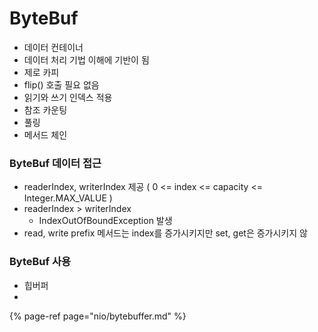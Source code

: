 # ByteBuf

* 데이터 컨테이너
* 데이터 처리 기법 이해에 기반이 됨
* 제로 카피
* flip\(\) 호출 필요 없음
* 읽기와 쓰기 인덱스 적용
* 참조 카운팅
* 풀링
* 메서드 체인 

### ByteBuf 데이터 접근 

* readerIndex, writerIndex 제공 \( 0 &lt;= index &lt;= capacity &lt;= Integer.MAX\_VALUE \)
* readerIndex &gt; writerIndex
  * IndexOutOfBoundException 발생
* read, write prefix 메서드는 index를 증가시키지만 set, get은 증가시키지 않

### ByteBuf 사용

* 힙버퍼
* 
{% page-ref page="nio/bytebuffer.md" %}



